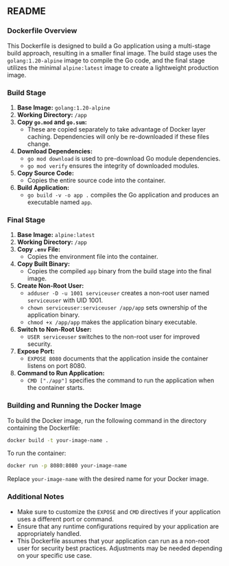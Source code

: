 ## README

### Dockerfile Overview

This Dockerfile is designed to build a Go application using a multi-stage build approach, resulting in a smaller final image. The build stage uses the `golang:1.20-alpine` image to compile the Go code, and the final stage utilizes the minimal `alpine:latest` image to create a lightweight production image.

### Build Stage

1. **Base Image:** `golang:1.20-alpine`
2. **Working Directory:** `/app`
3. **Copy `go.mod` and `go.sum`:**
   - These are copied separately to take advantage of Docker layer caching. Dependencies will only be re-downloaded if these files change.
4. **Download Dependencies:**
   - `go mod download` is used to pre-download Go module dependencies.
   - `go mod verify` ensures the integrity of downloaded modules.
5. **Copy Source Code:**
   - Copies the entire source code into the container.
6. **Build Application:**
   - `go build -v -o app .` compiles the Go application and produces an executable named `app`.

### Final Stage

1. **Base Image:** `alpine:latest`
2. **Working Directory:** `/app`
3. **Copy `.env` File:**
   - Copies the environment file into the container.
4. **Copy Built Binary:**
   - Copies the compiled `app` binary from the build stage into the final image.
5. **Create Non-Root User:**
   - `adduser -D -u 1001 serviceuser` creates a non-root user named `serviceuser` with UID 1001.
   - `chown serviceuser:serviceuser /app/app` sets ownership of the application binary.
   - `chmod +x /app/app` makes the application binary executable.
6. **Switch to Non-Root User:**
   - `USER serviceuser` switches to the non-root user for improved security.
7. **Expose Port:**
   - `EXPOSE 8080` documents that the application inside the container listens on port 8080.
8. **Command to Run Application:**
   - `CMD ["./app"]` specifies the command to run the application when the container starts.

### Building and Running the Docker Image

To build the Docker image, run the following command in the directory containing the Dockerfile:

```bash
docker build -t your-image-name .
```

To run the container:

```bash
docker run -p 8080:8080 your-image-name
```

Replace `your-image-name` with the desired name for your Docker image.

### Additional Notes

- Make sure to customize the `EXPOSE` and `CMD` directives if your application uses a different port or command.
- Ensure that any runtime configurations required by your application are appropriately handled.
- This Dockerfile assumes that your application can run as a non-root user for security best practices. Adjustments may be needed depending on your specific use case.